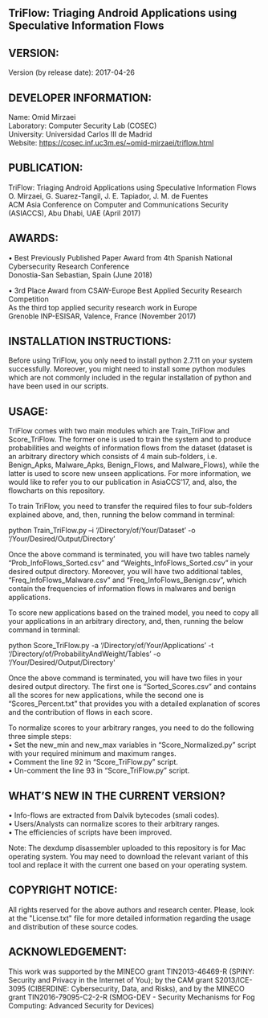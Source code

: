 TriFlow: Triaging Android Applications using Speculative Information Flows
---------------------------------------------------------------------------------------------------

VERSION:
------------

Version (by release date): 2017-04-26

DEVELOPER INFORMATION:
------------------------------------

Name: Omid Mirzaei <br />
Laboratory: Computer Security Lab (COSEC) <br />
University: Universidad Carlos III de Madrid <br />
Website: https://cosec.inf.uc3m.es/~omid-mirzaei/triflow.html <br />

PUBLICATION:
------------------

TriFlow: Triaging Android Applications using Speculative Information Flows <br />
O. Mirzaei, G. Suarez-Tangil, J. E. Tapiador, J. M. de Fuentes <br />
ACM Asia Conference on Computer and Communications Security (ASIACCS), Abu Dhabi, UAE (April 2017) <br />

AWARDS:
------------------

•	Best Previously Published Paper Award from 4th Spanish National Cybersecurity Research Conference <br />
	Donostia-San Sebastian, Spain (June 2018) <br />

•	3rd Place Award from CSAW-Europe Best Applied Security Research Competition <br />
	As the third top applied security research work in Europe <br />
	Grenoble INP-ESISAR, Valence, France (November 2017) <br />

INSTALLATION INSTRUCTIONS:
----------------------------------------

Before using TriFlow, you only need to install python 2.7.11 on your system successfully. Moreover, you might need to install some python modules which are not commonly included in the regular installation of python and have been used in our scripts.

USAGE:
---------

TriFlow comes with two main modules which are Train_TriFlow and Score_TriFlow. The former one is used to train the system and to produce probabilities and weights of information flows from the dataset (dataset is an arbitrary directory which consists of 4 main sub-folders, i.e. Benign_Apks, Malware_Apks, Benign_Flows, and Malware_Flows), while the latter is used to score new unseen applications. For more information, we would like to refer you to our publication in AsiaCCS’17, and, also, the flowcharts on this repository.

To train TriFlow, you need to transfer the required files to four sub-folders explained above, and, then, running the below command in terminal:

python   Train_TriFlow.py   –i   ‘/Directory/of/Your/Dataset’   -o   ‘/Your/Desired/Output/Directory’

Once the above command is terminated, you will have two tables namely “Prob_InfoFlows_Sorted.csv” and “Weights_InfoFlows_Sorted.csv” in your desired output directory. Moreover, you will have two additional tables, “Freq_InfoFlows_Malware.csv” and “Freq_InfoFlows_Benign.csv”, which contain the frequencies of information flows in malwares and benign applications.

To score new applications based on the trained model, you need to copy all your applications in an arbitrary directory, and, then, running the below command in terminal:

python   Score_TriFlow.py   -a   ‘/Directory/of/Your/Applications’   -t   ‘/Directory/of/ProbabilityAndWeight/Tables’   -o   ‘/Your/Desired/Output/Directory'

Once the above command is terminated, you will have two files in your desired output directory. The first one is “Sorted_Scores.csv” and contains all the scores for new applications, while the second one is “Scores_Percent.txt” that provides you with a detailed explanation of scores and the contribution of flows in each score. <br />

To normalize scores to your arbitrary ranges, you need to do the following three simple steps: <br />
•	Set the new_min and new_max variables in “Score_Normalized.py” script with your required minimum and maximum ranges. <br />
•	Comment the line 92 in “Score_TriFlow.py” script. <br />
•	Un-comment the line 93 in “Score_TriFlow.py” script. <br />

WHAT’S NEW IN THE CURRENT VERSION? 
------------------------------------------------------
•	Info-flows are extracted from Dalvik bytecodes (smali codes). <br />
•	Users/Analysts can normalize scores to their arbitrary ranges. <br />
•	The efficiencies of scripts have been improved. <br />

Note: The dexdump disassembler uploaded to this repository is for Mac operating system. You may need to download the relevant variant of this tool and replace it with the current one based on your operating system. <br />

COPYRIGHT NOTICE:
--------------------------

All rights reserved for the above authors and research center. Please, look at the "License.txt" file for more detailed information regarding the usage and distribution of these source codes.

ACKNOWLEDGEMENT:
-----------------------------

This work was supported by the MINECO grant TIN2013-46469-R (SPINY: Security and Privacy in the Internet of You); by the CAM grant S2013/ICE-3095 (CIBERDINE: Cybersecurity, Data, and Risks), and by the MINECO grant TIN2016-79095-C2-2-R (SMOG-DEV - Security Mechanisms for Fog Computing: Advanced Security for Devices) 

